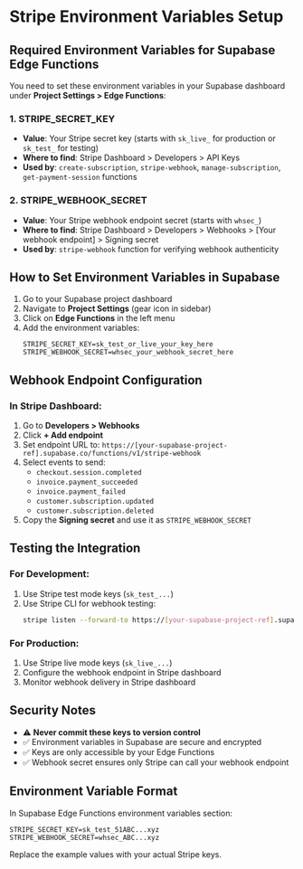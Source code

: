 # Stripe Environment Variables Setup

## Required Environment Variables for Supabase Edge Functions

You need to set these environment variables in your Supabase dashboard under **Project Settings > Edge Functions**:

### 1. STRIPE_SECRET_KEY
- **Value**: Your Stripe secret key (starts with `sk_live_` for production or `sk_test_` for testing)
- **Where to find**: Stripe Dashboard > Developers > API Keys
- **Used by**: `create-subscription`, `stripe-webhook`, `manage-subscription`, `get-payment-session` functions

### 2. STRIPE_WEBHOOK_SECRET
- **Value**: Your Stripe webhook endpoint secret (starts with `whsec_`)
- **Where to find**: Stripe Dashboard > Developers > Webhooks > [Your webhook endpoint] > Signing secret
- **Used by**: `stripe-webhook` function for verifying webhook authenticity

## How to Set Environment Variables in Supabase

1. Go to your Supabase project dashboard
2. Navigate to **Project Settings** (gear icon in sidebar)
3. Click on **Edge Functions** in the left menu
4. Add the environment variables:
   ```
   STRIPE_SECRET_KEY=sk_test_or_live_your_key_here
   STRIPE_WEBHOOK_SECRET=whsec_your_webhook_secret_here
   ```

## Webhook Endpoint Configuration

### In Stripe Dashboard:
1. Go to **Developers > Webhooks**
2. Click **+ Add endpoint**
3. Set endpoint URL to: `https://[your-supabase-project-ref].supabase.co/functions/v1/stripe-webhook`
4. Select events to send:
   - `checkout.session.completed`
   - `invoice.payment_succeeded`
   - `invoice.payment_failed`
   - `customer.subscription.updated`
   - `customer.subscription.deleted`
5. Copy the **Signing secret** and use it as `STRIPE_WEBHOOK_SECRET`

## Testing the Integration

### For Development:
1. Use Stripe test mode keys (`sk_test_...`)
2. Use Stripe CLI for webhook testing:
   ```bash
   stripe listen --forward-to https://[your-supabase-project-ref].supabase.co/functions/v1/stripe-webhook
   ```

### For Production:
1. Use Stripe live mode keys (`sk_live_...`)
2. Configure the webhook endpoint in Stripe dashboard
3. Monitor webhook delivery in Stripe dashboard

## Security Notes

- ⚠️ **Never commit these keys to version control**
- ✅ Environment variables in Supabase are secure and encrypted
- ✅ Keys are only accessible by your Edge Functions
- ✅ Webhook secret ensures only Stripe can call your webhook endpoint

## Environment Variable Format

In Supabase Edge Functions environment variables section:
```
STRIPE_SECRET_KEY=sk_test_51ABC...xyz
STRIPE_WEBHOOK_SECRET=whsec_ABC...xyz
```

Replace the example values with your actual Stripe keys.
